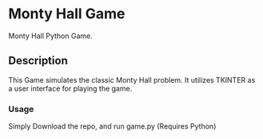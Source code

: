 # Monty Hall Game
Monty Hall Python Game.
## Description
This Game simulates the classic Monty Hall problem.  It utilizes TKINTER as a user interface for playing the game.

### Usage

Simply Download the repo, and run game.py (Requires Python)
